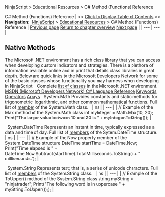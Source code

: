 ﻿
NinjaScript > Educational Resources > C# Method (Functions) Reference

C# Method (Functions) Reference
| << [Click to Display Table of Contents](c_method_functions_reference.md) >> **Navigation:**     [NinjaScript](ninjascript.md) > [Educational Resources](educational_resources.md) > C# Method (Functions) Reference | [Previous page](other_uses_for_an_addon.md) [Return to chapter overview](educational_resources.md) [Next page](developing_for__tick_replay.md) |
| --- | --- |
## Native Methods
The Microsoft .NET environment has a rich class library that you can access when developing custom indicators and strategies. There is a plethora of information available online and in print that details class libraries in great depth. Below are quick links to the Microsoft Developers Network for some of the basic classes whose functionality you may harness when developing in NinjaScript.
 
Complete [list of classes](https://msdn.microsoft.com/en-us/library/d11h6832(v=vs.90).aspx) in the Microsoft .NET environment.
 
[MSDN (Microsoft Developers Network) C# Language Reference](http://msdn.microsoft.com/en-us/library/ms228593.aspx)
[Keywords](https://docs.microsoft.com/en-us/dotnet/csharp/language-reference/keywords/index)
[Operators](https://docs.microsoft.com/en-us/dotnet/csharp/language-reference/operators/index)
[Arrays](http://msdn.microsoft.com/en-us/library/9b9dty7d)
 
System.Math
Provides constants and static methods for trigonometric, logarithmic, and other common mathematical functions.
Full list of [member](https://msdn.microsoft.com/en-us/library/xaz41263(v=vs.110).aspx) of the System.Math class.
 
| ns |
| --- |
| // Example of the Max method of the System.Math class int myInteger = Math.Max(10, 20); Print("The larger value between 10 and 20 is " + myInteger.ToString()); |

 
System.DateTime
Represents an instant in time, typically expressed as a data and time of day.
Full list of [members](https://msdn.microsoft.com/en-us/library/system.datetime(v=vs.113).aspx) of the Sytem.DateTime structure.
 
| ns |
| --- |
| // Example of the Now property member of the System.DateTime structure DateTime startTime = DateTime.Now; Print("Time elapsed is " + DateTime.Now.Subtract(startTime).TotalMilliseconds.ToString() + " milliseconds."); |

 
System.String
Represents text; that is, a series of unicode characters.
Full list of [members](https://msdn.microsoft.com/en-us/library/system.string(v=vs.113).aspx) of the System.String class.
 
| ns |
| --- |
| // Example of the ToUpper() method of the System.String class string myString = "ninjatrader"; Print("The following word is in uppercase " + myString.ToUpper());); |
